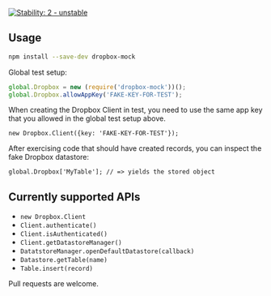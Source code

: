 [![Stability: 2 - unstable](http://img.shields.io/badge/stability-unstable-yellow.svg)](http://nodejs.org/api/documentation.html#documentation_stability_index)

## Usage

```bash
npm install --save-dev dropbox-mock
```

Global test setup:

```javascript
global.Dropbox = new (require('dropbox-mock'))();
global.Dropbox.allowAppKey('FAKE-KEY-FOR-TEST');
```

When creating the Dropbox Client in test, you need to use the same app key that you allowed in the global test setup above.

```
new Dropbox.Client({key: 'FAKE-KEY-FOR-TEST'});
```

After exercising code that should have created records, you can inspect the fake Dropbox datastore:

```
global.Dropbox['MyTable']; // => yields the stored object
```

## Currently supported APIs

 - `new Dropbox.Client`
 - `Client.authenticate()`
 - `Client.isAuthenticated()`
 - `Client.getDatastoreManager()`
 - `DatatstoreManager.openDefaultDatastore(callback)`
 - `Datastore.getTable(name)`
 - `Table.insert(record)`

Pull requests are welcome.